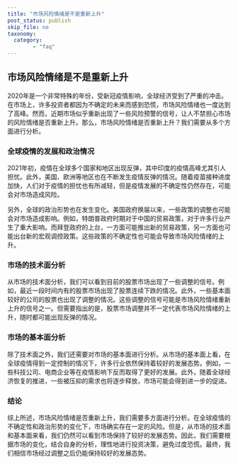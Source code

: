 ```yaml
---
title: "市场风险情绪是不是重新上升"
post_status: publish
skip_file: no
taxonomy:
  category:
        - "faq"
---
```


## 市场风险情绪是不是重新上升

2020年是一个非常特殊的年份，受新冠疫情影响，全球经济受到了严重的冲击。在市场上，许多投资者都因为不确定的未来而感到恐慌，市场风险情绪也一度达到了高峰。然而，近期市场似乎重新出现了一些风险预警的信号，让人不禁担心市场的风险情绪是否重新上升。那么，市场风险情绪是否重新上升？我们需要从多个方面进行分析。

### 全球疫情的发展和政治情况

2021年初，疫情在全球多个国家和地区出现反弹，其中印度的疫情高峰尤其引人担忧。此外，美国、欧洲等地区也在不断发生疫情反弹的情况。随着疫苗接种进度加快，人们对于疫情的担忧也有所减轻，但是疫情发展的不确定性仍然存在，可能会对市场造成风险。

另外，全球的政治形势也在发生变化。美国政府换届以来，一些政策的调整也可能会对市场造成影响。例如，特朗普政府时期对于中国的贸易政策，对于许多行业产生了重大影响。而拜登政府的上台，一方面可能推出新的贸易政策，另一方面也可能出台新的宏观调控政策。这些政策的不确定性也可能会导致市场风险情绪的上升。

### 市场的技术面分析

从市场的技术面分析，我们可以看到目前的股票市场出现了一些调整的信号。例如，最近一段时间内有的股票市场出现了股票连续下跌的情况。此外，一些基本面较好的公司的股票也出现了调整的情况。这些调整的信号可能是市场风险情绪重新上升的信号之一。但需要指出的是，股票市场调整并不一定代表市场风险情绪的上升，随时都可能出现反弹的情况。

### 市场的基本面分析

除了技术面之外，我们还需要对市场的基本面进行分析。从市场的基本面上看，在全球疫情得到一定控制的情况下，许多行业依然保持着较好的发展态势。例如，一些科技公司、电商企业等在疫情影响下反而取得了更好的发展。此外，随着全球经济恢复的推进，一些被压抑的需求也将逐步释放，市场可能会得到进一步的促进。

### 结论

综上所述，市场风险情绪是否重新上升，我们需要多方面进行分析。在全球疫情的不确定性和政治形势的变化下，市场确实存在一定的风险。但是，从市场的技术面和基本面来看，我们仍然可以看到市场保持了较好的发展态势。因此，我们需要根据市场的变化，结合自身的分析，理性地进行投资决策，避免过度恐慌。最终，我们相信市场经过调整之后仍能保持较好的发展态势。
